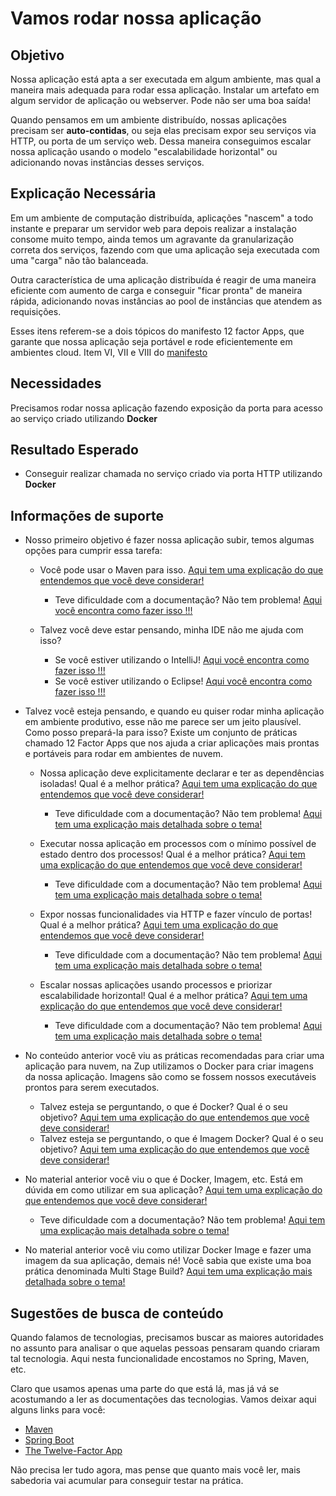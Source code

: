 # Vamos rodar nossa aplicação

## Objetivo

Nossa aplicação está apta a ser executada em algum ambiente, mas qual a maneira mais adequada para rodar essa aplicação. 
Instalar um artefato em algum servidor de aplicação ou webserver. Pode não ser uma boa saída!

Quando pensamos em um ambiente distribuído, nossas aplicações precisam ser **auto-contidas**, ou seja elas precisam 
expor seu serviços via HTTP, ou porta de um serviço web. Dessa maneira conseguimos escalar nossa aplicação usando o 
modelo "escalabilidade horizontal" ou adicionando novas instâncias desses serviços.

## Explicação Necessária

Em um ambiente de computação distribuída, aplicações "nascem" a todo instante e preparar um servidor web para depois 
realizar a instalação consome muito tempo, ainda temos um agravante da granularização correta dos serviços, fazendo com 
que uma aplicação seja executada com uma "carga" não tão balanceada.

Outra característica de uma aplicação distribuída é reagir de uma maneira eficiente com aumento de carga e conseguir 
"ficar pronta" de maneira rápida, adicionando novas instâncias ao pool de instâncias que atendem as requisições.

Esses itens referem-se a dois tópicos do manifesto 12 factor Apps, que garante que nossa aplicação seja portável e rode 
eficientemente em ambientes cloud. Item VI, VII e VIII do [manifesto](https://12factor.net/pt_br/)

## Necessidades

Precisamos rodar nossa aplicação fazendo exposição da porta para acesso ao serviço criado utilizando **Docker**

## Resultado Esperado

- Conseguir realizar chamada no serviço criado via porta HTTP utilizando **Docker**

## Informações de suporte

* Nosso primeiro objetivo é fazer nossa aplicação subir, temos algumas opções para cumprir essa tarefa:

    * Você pode usar o Maven para isso. [Aqui tem uma explicação do que entendemos que você deve considerar!](https://docs.spring.io/spring-boot/docs/current/maven-plugin/reference/html/#run)
        * Teve dificuldade com a documentação? Não tem problema! [Aqui você encontra como fazer isso !!!](../../informacao_suporte/maven-spring.boot-run.md) 
    
    * Talvez você deve estar pensando, minha IDE não me ajuda com isso?
        * Se você estiver utilizando o IntelliJ! [Aqui você encontra como fazer isso !!!](https://www.jetbrains.com/help/idea/spring-boot.html)
        * Se você estiver utilizando o Eclipse! [Aqui você encontra como fazer isso !!!](https://www.eclipse.org/community/eclipse_newsletter/2018/february/springboot.php)  

* Talvez você esteja pensando, e quando eu quiser rodar minha aplicação em ambiente produtivo, esse não me parece ser um jeito plausível. Como posso prepará-la 
para isso? Existe um conjunto de práticas chamado 12 Factor Apps que nos ajuda a criar aplicações mais prontas e portáveis para rodar em ambientes de nuvem.

  * Nossa aplicação deve explicitamente declarar e ter as dependências isoladas! Qual é a melhor prática? [Aqui tem uma explicação do que entendemos que você deve considerar!](https://12factor.net/pt_br/dependencies)  
    * Teve dificuldade com a documentação? Não tem problema! [Aqui tem uma explicação mais detalhada sobre o tema!](../../informacao_procedural/twelve-factor-dependencies.md)  
  
  * Executar nossa aplicação em processos com o mínimo possível de estado dentro dos processos! Qual é a melhor prática? [Aqui tem uma explicação do que entendemos que você deve considerar!](https://12factor.net/pt_br/processes)
    * Teve dificuldade com a documentação? Não tem problema! [Aqui tem uma explicação mais detalhada sobre o tema!](../../informacao_procedural/twelve-factor-processes.md) 
  
  * Expor nossas funcionalidades via HTTP e fazer vínculo de portas! Qual é a melhor prática? [Aqui tem uma explicação do que entendemos que você deve considerar!](https://12factor.net/pt_br/port-binding)
    * Teve dificuldade com a documentação? Não tem problema! [Aqui tem uma explicação mais detalhada sobre o tema!](../../informacao_procedural/twelve-factor-port-binding.md)
  
  * Escalar nossas aplicações usando processos e priorizar escalabilidade horizontal! Qual é a melhor prática? [Aqui tem uma explicação do que entendemos que você deve considerar!](https://12factor.net/pt_br/concurrency)
    * Teve dificuldade com a documentação? Não tem problema! [Aqui tem uma explicação mais detalhada sobre o tema!](../../informacao_procedural/twelve-factor-concurrency.md)
    
* No conteúdo anterior você viu as práticas recomendadas para criar uma aplicação para nuvem, na Zup utilizamos o Docker para criar imagens da nossa aplicação. Imagens são como se fossem nossos executáveis prontos
  para serem executados.
  
  * Talvez esteja se perguntando, o que é Docker? Qual é o seu objetivo? [Aqui tem uma explicação do que entendemos que você deve considerar!](https://www.docker.com/)
  * Talvez esteja se perguntando, o que é Imagem Docker? Qual é o seu objetivo? [Aqui tem uma explicação do que entendemos que você deve considerar!](https://docs.docker.com/get-started/overview/)

* No material anterior você viu o que é Docker, Imagem, etc. Está em dúvida em como utilizar em sua aplicação? [Aqui tem uma explicação do que entendemos que você deve considerar!](https://spring.io/guides/gs/spring-boot-docker/)

  * Teve dificuldade com a documentação? Não tem problema! [Aqui tem uma explicação mais detalhada sobre o tema!](../../informacao_procedural/imagem-dockerfile.md)
  
* No material anterior você viu como utilizar Docker Image e fazer uma imagem da sua aplicação, demais né! Você sabia que existe uma boa prática denominada Multi Stage Build? [Aqui tem uma explicação mais detalhada sobre o tema!](../../informacao_procedural/imagem-dockerfile-multi-stage.md)  

## Sugestões de busca de conteúdo

Quando falamos de tecnologias, precisamos buscar as maiores autoridades no assunto para analisar o que aquelas pessoas 
pensaram quando criaram tal tecnologia. Aqui nesta funcionalidade encostamos no Spring, Maven, etc. 

Claro que usamos apenas uma parte do que está lá, mas já vá se acostumando a ler as documentações das tecnologias. 
Vamos deixar aqui alguns links para você:

* [Maven](https://maven.apache.org/what-is-maven.html)
* [Spring Boot](https://spring.io/projects/spring-boot)
* [The Twelve-Factor App](https://12factor.net/pt_br/)

Não precisa ler tudo agora, mas pense que quanto mais você ler, mais sabedoria vai acumular para conseguir testar na prática.
